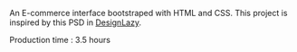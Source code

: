 An E-commerce interface bootstraped with HTML and CSS. This project is inspired by this PSD in [DesignLazy](http://www.designlazy.com/e-commerce-single-page-layout-ui-psd/).

Production time : 3.5 hours
